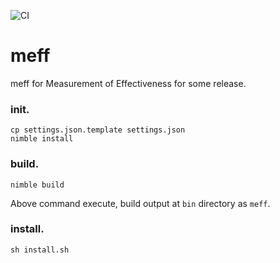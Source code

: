 ![CI](https://github.com/hirotoyoshidome/meff/actions/workflows/ci.yml/badge.svg)
# meff
meff for Measurement of Effectiveness for some release.


### init.

```
cp settings.json.template settings.json
nimble install
```

### build.

```
nimble build
```

Above command execute, build output at `bin` directory as `meff`.


### install.

```
sh install.sh
```
